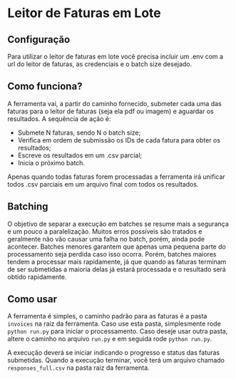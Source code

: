 # Leitor de Faturas em Lote

## Configuração

Para utilizar o leitor de faturas em lote você precisa incluir um .env com a url do leitor de faturas, as credenciais e o batch size desejado.

## Como funciona?

A ferramenta vai, a partir do caminho fornecido, submeter cada uma das faturas para o leitor de faturas (seja ela pdf ou imagem) e aguardar os resultados. A sequência de ação é:

- Submete N faturas, sendo N o batch size;
- Verifica em ordem de submissão os IDs de cada fatura para obter os resultados;
- Escreve os resultados em um .csv parcial;
- Inicia o próximo batch.

Apenas quando todas faturas forem processadas a ferramenta irá unificar todos .csv parciais em um arquivo final com todos os resultados.

## Batching

O objetivo de separar a execução em batches se resume mais a segurança e um pouco a paralelização. Muitos erros possíveis são tratados e geralmente não vão causar uma falha no batch, porém, ainda pode acontecer. Batches menores garantem que apenas uma pequena parte do processamento seja perdida caso isso ocorra. Porém, batches maiores tendem a processar mais rapidamente, já que quando as faturas terminam de ser submetidas a maioria delas já estará processada e o resultado será obtido rapidamente.

## Como usar

A ferramenta é simples, o caminho padrão para as faturas é a pasta `invoices` na raiz da ferramenta. Caso use esta pasta, simplesmente rode `python run.py` para iniciar o processamento. Caso deseje usar outra pasta, altere o caminho no arquivo `run.py` e em seguida rode `python run.py`.

A execução deverá se iniciar indicando o progresso e status das faturas submetidas. Quando a execução terminar, você terá um arquivo chamado `responses_full.csv` na pasta raiz da ferramenta.